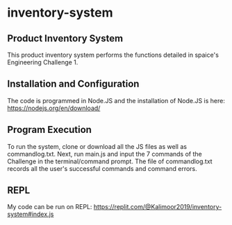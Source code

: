 # inventory-system

## Product Inventory System

This product inventory system performs the functions detailed in spaice's Engineering Challenge 1.

## Installation and Configuration

The code is programmed in Node.JS and the installation of Node.JS is here: https://nodejs.org/en/download/

## Program Execution

To run the system, clone or download all the JS files as well as commandlog.txt. Next, run main.js and input the 7 commands of the Challenge in the terminal/command prompt. The file of commandlog.txt records all the user's successful commands and command errors.

## REPL

My code can be run on REPL: https://replit.com/@Kalimoor2019/inventory-system#index.js
